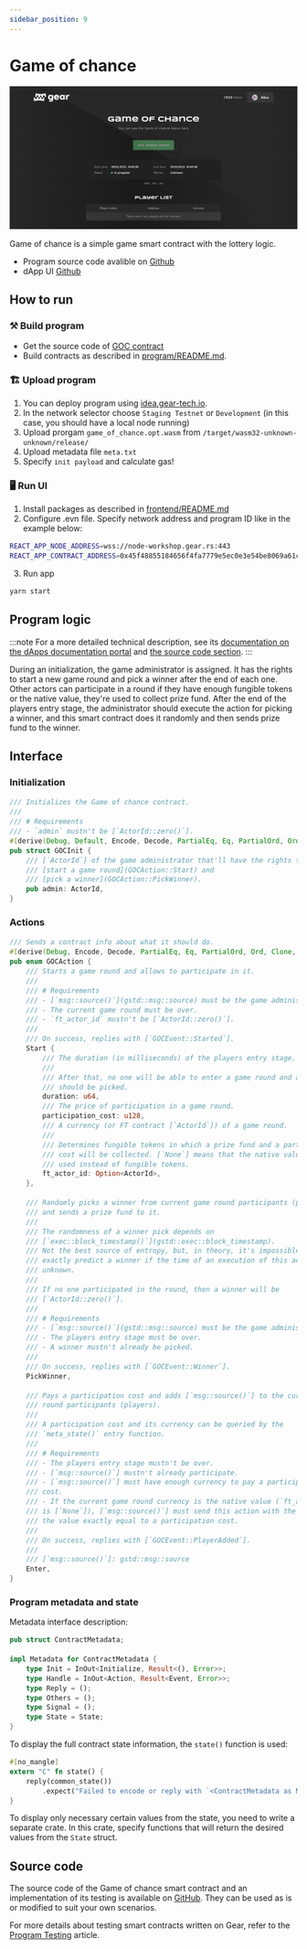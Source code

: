 ```yaml
---
sidebar_position: 9
---
```


# Game of chance

![img alt](./img/goc.png)

Game of chance is a simple game smart contract with the lottery logic.

- Program source code avalible on [Github](https://github.com/gear-dapps/game-of-chance)
- dApp UI [Github](https://github.com/gear-dapps/game-of-chance/tree/master/frontend)

## How to run 

### ⚒️ Build program

- Get the source code of [GOC contract](https://github.com/gear-dapps/game-of-chance)
- Build contracts as described in [program/README.md](https://github.com/gear-dapps/game-of-chance/blob/master/README.md).

### 🏗️ Upload program

1. You can deploy program using [idea.gear-tech.io](https://idea.gear-tech.io/).
2. In the network selector choose `Staging Testnet` or `Development` (in this case, you should have a local node running)
3. Upload prorgam `game_of_chance.opt.wasm` from `/target/wasm32-unknown-unknown/release/`
4. Upload metadata file `meta.txt`
5. Specify `init payload` and calculate gas!

### 🖥️ Run UI

1. Install packages as described in [frontend/README.md](https://github.com/gear-dapps/game-of-chance/blob/master/frontend/README.md)
2. Configure .evn file. Specify network address and program ID like in the example below:

```sh
REACT_APP_NODE_ADDRESS=wss://node-workshop.gear.rs:443
REACT_APP_CONTRACT_ADDRESS=0x45f48855184656f4fa7779e5ec0e3e54be8069a61cf62815e114d04d1b4916b4
```

3. Run app

```sh
yarn start
```

## Program logic

:::note
For a more detailed technical description, see its [documentation on the dApps documentation portal](https://dapps.gear.rs/game_of_chance) and [the source code section](#source-code).
:::

During an initialization, the game administrator is assigned. It has the rights to start a new game round and pick a winner after the end of each one. Other actors can participate in a round if they have enough fungible tokens or the native value, they're used to collect prize fund. After the end of the players entry stage, the administrator should execute the action for picking a winner, and this smart contract does it randomly and then sends prize fund to the winner.

## Interface

### Initialization

```rust
/// Initializes the Game of chance contract.
///
/// # Requirements
/// - `admin` mustn't be [`ActorId::zero()`].
#[derive(Debug, Default, Encode, Decode, PartialEq, Eq, PartialOrd, Ord, Clone, TypeInfo)]
pub struct GOCInit {
    /// [`ActorId`] of the game administrator that'll have the rights to
    /// [start a game round](GOCAction::Start) and
    /// [pick a winner](GOCAction::PickWinner).
    pub admin: ActorId,
}
```

### Actions

```rust
/// Sends a contract info about what it should do.
#[derive(Debug, Encode, Decode, PartialEq, Eq, PartialOrd, Ord, Clone, Copy, TypeInfo)]
pub enum GOCAction {
    /// Starts a game round and allows to participate in it.
    ///
    /// # Requirements
    /// - [`msg::source()`](gstd::msg::source) must be the game administrator.
    /// - The current game round must be over.
    /// - `ft_actor_id` mustn't be [`ActorId::zero()`].
    ///
    /// On success, replies with [`GOCEvent::Started`].
    Start {
        /// The duration (in milliseconds) of the players entry stage.
        ///
        /// After that, no one will be able to enter a game round and a winner
        /// should be picked.
        duration: u64,
        /// The price of participation in a game round.
        participation_cost: u128,
        /// A currency (or FT contract [`ActorId`]) of a game round.
        ///
        /// Determines fungible tokens in which a prize fund and a participation
        /// cost will be collected. [`None`] means that the native value will be
        /// used instead of fungible tokens.
        ft_actor_id: Option<ActorId>,
    },

    /// Randomly picks a winner from current game round participants (players)
    /// and sends a prize fund to it.
    ///
    /// The randomness of a winner pick depends on
    /// [`exec::block_timestamp()`](gstd::exec::block_timestamp).
    /// Not the best source of entropy, but, in theory, it's impossible to
    /// exactly predict a winner if the time of an execution of this action is
    /// unknown.
    ///
    /// If no one participated in the round, then a winner will be
    /// [`ActorId::zero()`].
    ///
    /// # Requirements
    /// - [`msg::source()`](gstd::msg::source) must be the game administrator.
    /// - The players entry stage must be over.
    /// - A winner mustn't already be picked.
    ///
    /// On success, replies with [`GOCEvent::Winner`].
    PickWinner,

    /// Pays a participation cost and adds [`msg::source()`] to the current game
    /// round participants (players).
    ///
    /// A participation cost and its currency can be queried by the
    /// `meta_state()` entry function.
    ///
    /// # Requirements
    /// - The players entry stage mustn't be over.
    /// - [`msg::source()`] mustn't already participate.
    /// - [`msg::source()`] must have enough currency to pay a participation
    /// cost.
    /// - If the current game round currency is the native value (`ft_actor_id`
    /// is [`None`]), [`msg::source()`] must send this action with the amount of
    /// the value exactly equal to a participation cost.
    ///
    /// On success, replies with [`GOCEvent::PlayerAdded`].
    ///
    /// [`msg::source()`]: gstd::msg::source
    Enter,
}
```

### Program metadata and state
Metadata interface description:

```rust
pub struct ContractMetadata;

impl Metadata for ContractMetadata {
    type Init = InOut<Initialize, Result<(), Error>>;
    type Handle = InOut<Action, Result<Event, Error>>;
    type Reply = ();
    type Others = ();
    type Signal = ();
    type State = State;
}
```
To display the full contract state information, the `state()` function is used:

```rust
#[no_mangle]
extern "C" fn state() {
    reply(common_state())
        .expect("Failed to encode or reply with `<ContractMetadata as Metadata>::State` from `state()`");
}
```
To display only necessary certain values from the state, you need to write a separate crate. In this crate, specify functions that will return the desired values from the `State` struct.

## Source code

The source code of the Game of chance smart contract and an implementation of its testing is available on [GitHub](https://github.com/gear-dapps/game-of-chance). They can be used as is or modified to suit your own scenarios.

For more details about testing smart contracts written on Gear, refer to the [Program Testing](/docs/developing-contracts/testing) article.
